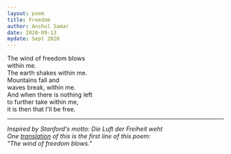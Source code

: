 ```yaml
---
layout: poem
title: Freedom
author: Anshul Samar
date: 2020-09-13
mydate: Sept 2020
---
```


The wind of freedom blows  
within me.  
The earth shakes within me.  
Mountains fall and  
waves break, within me.  
And when there is nothing left  
to further take within me,  
it is then that I'll be free.  
  
---

*Inspired by Stanford's motto: Die Luft der Freiheit weht*  
*One <a href="https://translate.google.com/#view=home&op=translate&sl=auto&tl=en&text=die%20luft%20der%20freiheit%20weht">translation</a> of this is the first line of this poem:*  
*"The wind of freedom blows."*
